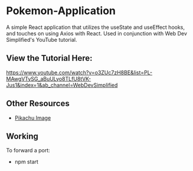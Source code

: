 # Pokemon-Application 
<!--<img src="https://preview.redd.it/c0y442te9et81.png?width=337&format=png&auto=webp&s=187dd2517f96c9b6914fc0b1ff790d7bcd40b123" alt="pokeball sprite" height="75px" /> -->
A simple React application that utilizes the useState and useEffect hooks, and touches on using Axios with React. Used in conjunction with Web Dev Simplified's YouTube tutorial. 
## View the Tutorial Here: 
https://www.youtube.com/watch?v=o3ZUc7zH8BE&list=PL-MAwgVTySG_aBuULyo8TLfU8tVK-Jus1&index=1&ab_channel=WebDevSimplified
## Other Resources
- [Pikachu Image](https://freesvgplanet.com/pokemon-svg-free-pikachu-svg-instant-download-pokemon-gym-logo-svg-pokemon-vector-pokemon-svg-cutting-files-dxf-png/)
## Working
To forward a port:
- npm start